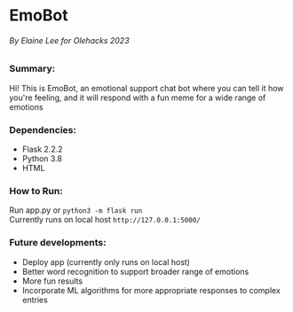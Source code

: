 # EmoBot                

###### By Elaine Lee for Olehacks 2023             


### Summary:        
Hi! This is EmoBot, an emotional support chat bot where you can
tell it how you're feeling, and it will respond with a fun meme for
a wide range of emotions          


### Dependencies:   
- Flask 2.2.2
- Python 3.8
- HTML

 
### How to Run:   
Run app.py or `python3 -m flask run`        
Currently runs on local host `http://127.0.0.1:5000/`             


### Future developments:  
- Deploy app (currently only runs on local host)         
- Better word recognition to support broader range of emotions    
- More fun results         
- Incorporate ML algorithms for more appropriate responses to complex entries                            
